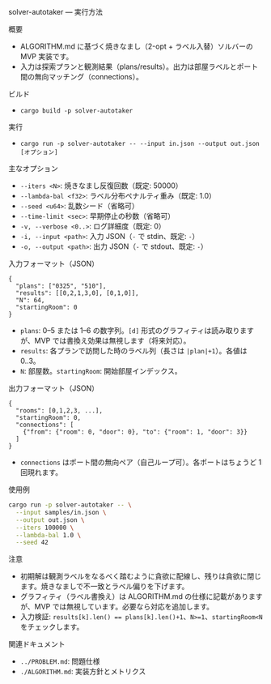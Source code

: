 solver-autotaker — 実行方法

概要
- ALGORITHM.md に基づく焼きなまし（2-opt + ラベル入替）ソルバーの MVP 実装です。
- 入力は探索プランと観測結果（plans/results）。出力は部屋ラベルとポート間の無向マッチング（connections）。

ビルド
- `cargo build -p solver-autotaker`

実行
- `cargo run -p solver-autotaker -- --input in.json --output out.json [オプション]`

主なオプション
- `--iters <N>`: 焼きなまし反復回数（既定: 50000）
- `--lambda-bal <f32>`: ラベル分布ペナルティ重み（既定: 1.0）
- `--seed <u64>`: 乱数シード（省略可）
- `--time-limit <sec>`: 早期停止の秒数（省略可）
- `-v, --verbose <0..>`: ログ詳細度（既定: 0）
- `-i, --input <path>`: 入力 JSON（`-` で stdin、既定: `-`）
- `-o, --output <path>`: 出力 JSON（`-` で stdout、既定: `-`）

入力フォーマット（JSON）
```jsonc
{
  "plans": ["0325", "510"],
  "results": [[0,2,1,3,0], [0,1,0]],
  "N": 64,
  "startingRoom": 0
}
```
- `plans`: 0–5 または 1–6 の数字列。`[d]` 形式のグラフィティは読み取りますが、MVP では書換え効果は無視します（将来対応）。
- `results`: 各プランで訪問した時のラベル列（長さは `|plan|+1`）。各値は 0..3。
- `N`: 部屋数。`startingRoom`: 開始部屋インデックス。

出力フォーマット（JSON）
```jsonc
{
  "rooms": [0,1,2,3, ...],
  "startingRoom": 0,
  "connections": [
    {"from": {"room": 0, "door": 0}, "to": {"room": 1, "door": 3}}
  ]
}
```
- `connections` はポート間の無向ペア（自己ループ可）。各ポートはちょうど 1 回現れます。

使用例
```bash
cargo run -p solver-autotaker -- \
  --input samples/in.json \
  --output out.json \
  --iters 100000 \
  --lambda-bal 1.0 \
  --seed 42
```

注意
- 初期解は観測ラベルをなるべく踏むように貪欲に配線し、残りは貪欲に閉じます。焼きなましで不一致とラベル偏りを下げます。
- グラフィティ（ラベル書換え）は ALGORITHM.md の仕様に記載がありますが、MVP では無視しています。必要なら対応を追加します。
- 入力検証: `results[k].len() == plans[k].len()+1`、`N>=1`、`startingRoom<N` をチェックします。

関連ドキュメント
- `../PROBLEM.md`: 問題仕様
- `./ALGORITHM.md`: 実装方針とメトリクス

